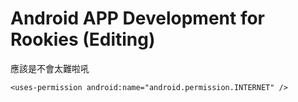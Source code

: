 Android APP Development for Rookies (Editing)
=======

應該是不會太難啦吼

    <uses-permission android:name="android.permission.INTERNET" />